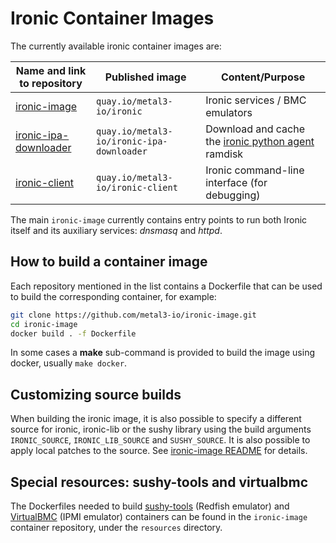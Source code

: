 # Ironic Container Images

The currently available ironic container images are:

| Name and link to repository | Published image | Content/Purpose |
| --- | --- | --- |
| [ironic-image](https://github.com/metal3-io/ironic-image) | `quay.io/metal3-io/ironic` | Ironic services / BMC emulators |
| [ironic-ipa-downloader](https://github.com/metal3-io/ironic-ipa-downloader) | `quay.io/metal3-io/ironic-ipa-downloader` | Download and cache the [ironic python agent][ipa] ramdisk |
| [ironic-client](https://github.com/metal3-io/ironic-client) | `quay.io/metal3-io/ironic-client` | Ironic command-line interface (for debugging) |

The main `ironic-image` currently contains entry points to run both Ironic
itself and its auxiliary services: *dnsmasq* and *httpd*.

[ipa]: ironic-python-agent

## How to build a container image

Each repository mentioned in the list contains a Dockerfile that can be
used to build the corresponding container, for example:

```bash
git clone https://github.com/metal3-io/ironic-image.git
cd ironic-image
docker build . -f Dockerfile
```

In some cases a **make** sub-command is provided to build the image using
docker, usually `make docker`.

## Customizing source builds

When building the ironic image, it is also possible to specify a different
source for ironic, ironic-lib or the sushy library using the build arguments
`IRONIC_SOURCE`, `IRONIC_LIB_SOURCE` and `SUSHY_SOURCE`. It is also possible
to apply local patches to the source. See [ironic-image
README](https://github.com/metal3-io/ironic-image/blob/main/README.md) for
details.

## Special resources: sushy-tools and virtualbmc

The Dockerfiles needed to build
[sushy-tools](https://docs.openstack.org/sushy-tools/latest/) (Redfish
emulator) and [VirtualBMC](https://docs.openstack.org/virtualbmc/latest/) (IPMI
emulator) containers can be found in the `ironic-image` container repository,
under the `resources` directory.
